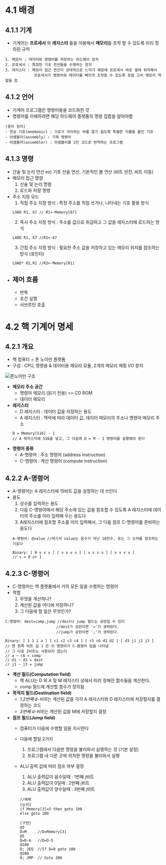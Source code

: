 # 4.1 배경

## 4.1.1 기계
- 기계어는 **프로세서** 와 **레지스터** 들을 이용해서 **메모리**를 조작 할 수 있도록 미리 정의된 규칙 

```
1. 메모리 : 데이터와 명령어를 저장하는 하드웨어 장치
2. 프로세서 : 특정한 기초 연산들을 수행하는 장치
3. 레지스터 : 메모리 접근 연산이 상대적으로 느리기 때문에 프로세서 바로 옆에 위치해서 
             프로세서가 명령어와 데이터를 빠르게 조작할 수 있도록 로컬 고속 메모리 역할을 함
```

## 4.1.2 언어
- 기계어 프로그램은 명령어들을 코드화한 것
- 명령어를 이해하려면 해당 하드웨어 플랫폼의 명령 집합을 알아야함

```
[용어 정리]
- 연상 기호(mnemonic) : 기호가 의미하는 바를 알기 쉽도록 특별한 이름을 붙인 기호
- 어셈블리(assembly) : 기계 명령어
- 어셈블러(assembler) : 어셈블리를 2진 코드로 번역하는 프로그램
```

## 4.1.3 명령
- 산술 및 논리 연산
 ex) 기초 산술 연산, 기본적인 불 연산 (비트 반전, 비트 이동)
- 메모리 접근 명령
    1. 산술 및 논리 명령
    2. 로드와 저장 명령
- 주소 지정 모드
  1. 직접 주소 지정 방식 : 특정 주소를 직접 쓰거나, 나타내는 기호 활용 방식
  ```
  LOAD R1, 67 // R1<-Memory[67]
  ```
  2. 즉시 주소 지정 방식 : 주소를 값으로 취급하고 그 값을 레지스터에 로드하는 방식
  ```
  LAOD R1, 67 //R1<-67
  ```
  3. 간접 주소 지정 방식 : 필요한 주소 값을 저장하고 있는 메모리 위치를 참조하는 방식 (포인터)
  ```
  LOAD* R2,R1 //R2<-Memory[R1]
  ```
- 제어 흐름
  - 
  - 반복
  - 조건 실행
  - 서브루틴 호출
  
# 4.2 핵 기계어 명세
  
## 4.2.1 개요
  - 핵 컴퓨터 = 폰 노이만 플랫폼 
  - 구성 : CPU, 명령용 & 데이터용 메모리 모듈, 2개의 메모리 메핑 I/O 장치
  
  ![폰노이만 구조](https://upload.wikimedia.org/wikipedia/ko/a/a1/Von_Neumann_architecture_kor.png)
  
  - **메모리 주소 공간**
    - 명령어 메모리 (읽기 전용) => CD ROM
    - 데이터 메모리
  - **레지스터**
    - D 레지스터 : 데이터 값을 저장하는 용도
    - A 레지스터 : 맥락에 따라 데이터 값, 데이터 메모리의 주소나 명령어 메모리 주소
    ~~~
    D = Memory[516] - 1
    // A 레지스터에 516을 넣고, 그 다음에 D = M - 1 명령어를 실행해야 한다
    ~~~
  - **명령어 종류**
    - A-명령어 : 주소 명령어 (address instruction)
    - C-명령어 : 계산 명령어 (compute instruction)
    
## 4.2.2 A-명령어
  - A-명령어는 A 레지스터에 15비트 값을 설정하는 데 쓰인다
  - 용도
    1. 상수를 입력하는 용도
    2. 다음 C-명령어에서 해당 주소에 있는 값을 참조할 수 있도록 A 레지스터에 데이터의 주소를 미리 입력해 두는 용도다
    3. A레지스터에 점프할 주소를 미리 입력해서, 그 다음 점프 C-명령어를 준비하는 용도다
    ~~~
    A-명령어: @value //여기서 value는 음수가 아닌 10진수, 또는 그 숫자를 참조하는 기호다
                
    Binary: [ 0 v v v ] [ v v v v ] [ v v v v ] [ v v v v ]
    // v = 0 or 1
    ~~~
  
## 4.2.3 C-명령어
  - C-명령어는 핵 플랫폼에서 거의 모든 일을 수행하는 명령어
  - 역할
    1. 무엇을 계산하나?
    2. 계산된 값을 어디에 저장하나?
    3. 그 다음에 할 일은 무엇인가?
  ~~~
  C-명령어: dest=comp;jump //dest나 jump 필드는 공란일 수 있다
                         //dest가 공란이면 '='가 생략된다.
                         //jump가 공란이면 ';'가 생략된다.
                         
  Binary: [ 1 1 1 a ] [ c1 c2 c3 c4 ] [ c5 c6 d1 d2 ] [ d3 j1 j2 j3 ]
  // 맨 왼쪽 비트 값 1 은 이 명령어가 C-명령어 임을 나타냄
  // 그 다음 2비트는 사용되지 않는다
  // a ~ c6 = comp
  // d1 ~ d3 = dest 
  // j1 ~ j3 = jump
  ~~~
  - **계산 필드(Computation field)**
    - 핵 ALU는 D 와 A 및 M 레지스터 상에서 미리 정해진 함수들을 계산한다. 
    - comp 필드에 계산할 함수가 정의됨
  - **목적지 필드(Destination field)**
    - *1,2번째 d-비트*는 계산된 값을 각각 A 레지스터와 D 레지스터에 저장할지를 결정하는 코드
    - *3번째 d-비트*는 계산된 값을 M에 저장할지 결정
  - **점프 필드(Jump field)**
    - 컴퓨터가 다음에 수행할 일을 지시한다
    - 다음에 할일 2가지
      1. 프로그램에서 다음번 명령을 불러와서 실행하는 것 (기본 설정)
      2. 프로그램 내 다른 곳에 위치한 명령을 불러와서 실행
    - ALU 출력 값에 따라 점프 여부 결정
      1. ALU 출력값이 음수일때 : 1번째 j비트
      2. ALU 출력값이 0일때 : 2번째 j비트
      3. ALU 출력값이 양수일때 : 3번째 j비트
      
      ~~~
      //예제
      [논리]
      if Memory[3]=5 then goto 100
      else goto 200
      
      [구현]
      @3
      D=M     //D=Memory[3]
      @5
      D=D-A   //D=D-5
      @100
      D; JEQ  //If D=0 goto 100
      @200
      0; JMP  // Goto 200
      ~~~
  

